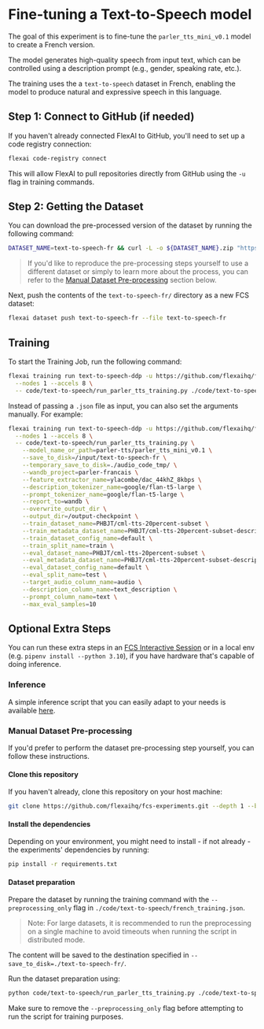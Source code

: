 # Fine-tuning a Text-to-Speech model

The goal of this experiment is to fine-tune the `parler_tts_mini_v0.1` model to create a French version.

The model generates high-quality speech from input text, which can be controlled using a description prompt (e.g., gender, speaking rate, etc.).

The training uses the a `text-to-speech` dataset in French, enabling the model to produce natural and expressive speech in this language.

## Step 1: Connect to GitHub (if needed)

If you haven't already connected FlexAI to GitHub, you'll need to set up a code registry connection:

```bash
flexai code-registry connect
```

This will allow FlexAI to pull repositories directly from GitHub using the `-u` flag in training commands.

## Step 2: Getting the Dataset

You can download the pre-processed version of the dataset by running the following command:

```bash
DATASET_NAME=text-to-speech-fr && curl -L -o ${DATASET_NAME}.zip "https://bucket-docs-samples-99b3a05.s3.eu-west-1.amazonaws.com/${DATASET_NAME}.zip" && unzip ${DATASET_NAME}.zip && rm ${DATASET_NAME}.zip
```

> If you'd like to reproduce the pre-processing steps yourself to use a different dataset or simply to learn more about the process, you can refer to the [Manual Dataset Pre-processing](#manual-dataset-pre-processing) section below.

Next, push the contents of the `text-to-speech-fr/` directory as a new FCS dataset:

```bash
flexai dataset push text-to-speech-fr --file text-to-speech-fr
```

## Training

To start the Training Job, run the following command:

```bash
flexai training run text-to-speech-ddp -u https://github.com/flexaihq/fcs-experiments --dataset text-to-speech-fr --secret WANDB_API_KEY=<WANDB_API_KEY_SECRET_NAME> \
  --nodes 1 --accels 8 \
  -- code/text-to-speech/run_parler_tts_training.py ./code/text-to-speech/french_training.json
```

Instead of passing a `.json` file as input, you can also set the arguments manually. For example:

```bash
flexai training run text-to-speech-ddp -u https://github.com/flexaihq/fcs-experiments --dataset text-to-speech-fr --secret WANDB_API_KEY=<WANDB_API_KEY_SECRET_NAME> \
  --nodes 1 --accels 8 \
  -- code/text-to-speech/run_parler_tts_training.py \
    --model_name_or_path=parler-tts/parler_tts_mini_v0.1 \
    --save_to_disk=/input/text-to-speech-fr \
    --temporary_save_to_disk=./audio_code_tmp/ \
    --wandb_project=parler-francais \
    --feature_extractor_name=ylacombe/dac_44khZ_8kbps \
    --description_tokenizer_name=google/flan-t5-large \
    --prompt_tokenizer_name=google/flan-t5-large \
    --report_to=wandb \
    --overwrite_output_dir \
    --output_dir=/output-checkpoint \
    --train_dataset_name=PHBJT/cml-tts-20percent-subset \
    --train_metadata_dataset_name=PHBJT/cml-tts-20percent-subset-description \
    --train_dataset_config_name=default \
    --train_split_name=train \
    --eval_dataset_name=PHBJT/cml-tts-20percent-subset \
    --eval_metadata_dataset_name=PHBJT/cml-tts-20percent-subset-description \
    --eval_dataset_config_name=default \
    --eval_split_name=test \
    --target_audio_column_name=audio \
    --description_column_name=text_description \
    --prompt_column_name=text \
    --max_eval_samples=10
```

## Optional Extra Steps

You can run these extra steps in an [FCS Interactive Session](https://docs.flex.ai/guides/interactive-training) or in a local env (e.g. `pipenv install --python 3.10`), if you have hardware that's capable of doing inference.

### Inference

A simple inference script that you can easily adapt to your needs is available [here](/code/text-to-speech/predict.py).

### Manual Dataset Pre-processing

If you'd prefer to perform the dataset pre-processing step yourself, you can follow these instructions.

#### Clone this repository

If you haven't already, clone this repository on your host machine:

```bash
git clone https://github.com/flexaihq/fcs-experiments.git --depth 1 --branch main && cd fcs-experiments
```

#### Install the dependencies

Depending on your environment, you might need to install - if not already - the experiments' dependencies by running:

```bash
pip install -r requirements.txt
```

#### Dataset preparation

Prepare the dataset by running the training command with the `--preprocessing_only` flag in `./code/text-to-speech/french_training.json`.

> Note: For large datasets, it is recommended to run the preprocessing on a single machine to avoid timeouts when running the script in distributed mode.

The content will be saved to the destination specified in `--save_to_disk=./text-to-speech-fr/`.

Run the dataset preparation using:

```bash
python code/text-to-speech/run_parler_tts_training.py ./code/text-to-speech/french_training.json
```

Make sure to remove the `--preprocessing_only` flag before attempting to run the script for training purposes.
